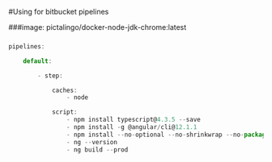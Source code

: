 #Using for bitbucket pipelines

###image: pictalingo/docker-node-jdk-chrome:latest

###

``` js
pipelines:

    default:

        - step:

            caches:
                - node

            script:
                - npm install typescript@4.3.5 --save
                - npm install -g @angular/cli@12.1.1
                - npm install --no-optional --no-shrinkwrap --no-package-lock
                - ng --version
                - ng build --prod
```
